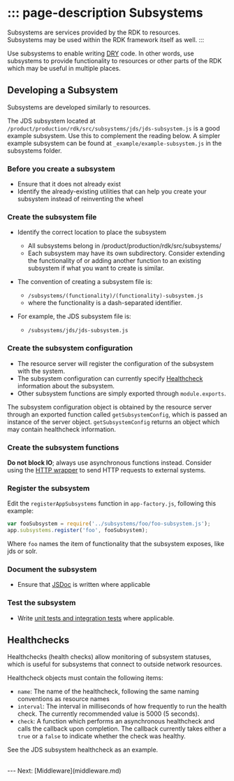 ::: page-description
Subsystems
==========

Subsystems are services provided by the RDK to resources.  
Subsystems may be used within the RDK framework itself as well.
:::

Use subsystems to enable writing [DRY](http://en.wikipedia.org/wiki/Don%27t_repeat_yourself) code. In other words, use subsystems to provide functionality to resources or other parts of the RDK which may be useful in multiple places.

## Developing a Subsystem
Subsystems are developed similarly to resources.

The JDS subsystem located at `/product/production/rdk/src/subsystems/jds/jds-subsystem.js` is a good example subsystem. Use this to complement the reading below.
A simpler example subsystem can be found at `_example/example-subsystem.js` in the subsystems folder.

### Before you create a subsystem
 * Ensure that it does not already exist
 * Identify the already-existing utilities that can help you create your subsystem instead of reinventing the wheel

### Create the subsystem file
 * Identify the correct location to place the subsystem
    * All subsystems belong in /product/production/rdk/src/subsystems/
    * Each subsystem may have its own subdirectory. Consider extending the functionality of or adding another function to an existing subsystem if what you want to create is similar.

 * The convention of creating a subsystem file is:
    * `/subsystems/(functionality)/(functionality)-subsystem.js`
    * where the functionality is a dash-separated identifier.  
 * For example, the JDS subsystem file is:
    * `/subsystems/jds/jds-subsystem.js`

### Create the subsystem configuration
 * The resource server will register the configuration of the subsystem with the system.
 * The subsystem configuration can currently specify [Healthcheck](#Healthchecks) information about the subsystem.
 * Other subsystem functions are simply exported through `module.exports`.

The subsystem configuration object is obtained by the resource server through an exported function called `getSubsystemConfig`, which is passed an instance of the server object. `getSubsystemConfig` returns an object which may contain healthcheck information.

### Create the subsystem functions
**Do not block IO**; always use asynchronous functions instead. Consider using the [HTTP wrapper](http-wrapper.md) to send HTTP requests to external systems.

### Register the subsystem
Edit the `registerAppSubsystems` function in `app-factory.js`, following this example:
```JavaScript
var fooSubsystem = require('../subsystems/foo/foo-subsystem.js');
app.subsystems.register('foo', fooSubsystem);
```
Where `foo` names the item of functionality that the subsystem exposes, like jds or solr.

### Document the subsystem
 * Ensure that [JSDoc](style-guide.md#JSDoc-Guidelines) is written where applicable

### Test the subsystem
 * Write [unit tests and integration tests](testing.md) where applicable.

## Healthchecks
Healthchecks (health checks) allow monitoring of subsystem statuses, which is useful for subsystems that connect to outside network resources.

Healthcheck objects must contain the following items:
 * `name`: The name of the healthcheck, following the same naming conventions as resource names
 * `interval`: The interval in milliseconds of how frequently to run the health check. The currently recommended value is 5000 (5 seconds).
 * `check`: A function which performs an asynchronous healthcheck and calls the callback upon completion. The callback currently takes either a `true` or a `false` to indicate whether the check was healthy.

See the JDS subsystem healthcheck as an example.

<br />
---
Next: [Middleware](middleware.md)
